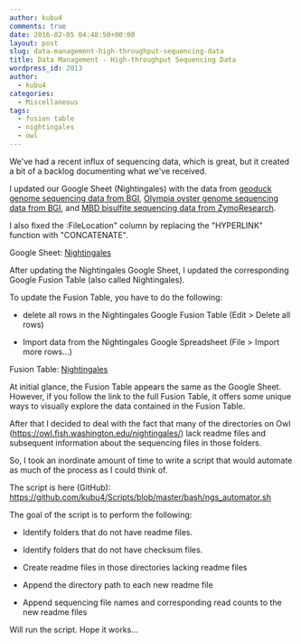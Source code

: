 ```yaml
---
author: kubu4
comments: true
date: 2016-02-05 04:48:50+00:00
layout: post
slug: data-management-high-throughput-sequencing-data
title: Data Management - High-throughput Sequencing Data
wordpress_id: 2013
author:
  - kubu4
categories:
  - Miscellaneous
tags:
  - fusion table
  - nightingales
  - owl
---
```


We've had a recent influx of sequencing data, which is great, but it created a bit of a backlog documenting what we've received.

I updated our Google Sheet (Nightingales) with the data from [geoduck genome sequencing data from BGI](https://robertslab.github.io/sams-notebook/2016/01/27/data-received-panopea-generosa-genome-sequencing-files-from-bgi.html), [Olympia oyster genome sequencing data from BGI](https://robertslab.github.io/sams-notebook/2016/01/27/data-received-ostrea-lurida-genome-sequencing-files-from-bgi.html), and [MBD bisulfite sequencing data from ZymoResearch](https://robertslab.github.io/sams-notebook/2016/02/03/data-received-ostrea-lurida-mbd-enriched-bs-seq.html).

I also fixed the :FileLocation" column by replacing the "HYPERLINK" function with "CONCATENATE".

Google Sheet: [Nightingales](https://docs.google.com/spreadsheets/d/1_XqIOPVHSBVGscnjzDSWUeRL7HUHXfaHxVzec-I-8Xk/pubhtml)





After updating the Nightingales Google Sheet, I updated the corresponding Google Fusion Table (also called Nightingales).

To update the Fusion Table, you have to do the following:




    
  * delete all rows in the Nightingales Google Fusion Table (Edit > Delete all rows)

    
  * Import data from the Nightingales Google Spreadsheet (File > Import more rows...)



Fusion Table: [Nightingales](https://www.google.com/fusiontables/embedviz?viz=GVIZ&t=TABLE&q=select+col0%2C+col1%2C+col2%2C+col3%2C+col4%2C+col5%2C+col6%2C+col7%2C+col8%2C+col9%2C+col10%2C+col11%2C+col12+from+13IxnqIZ_2Xpz_HE-3YcnU_egASYz9ZlA0PYIDGLN+order+by+col1+desc&containerId=googft-gviz-canvas)



At initial glance, the Fusion Table appears the same as the Google Sheet. However, if you follow the link to the full Fusion Table, it offers some unique ways to visually explore the data contained in the Fusion Table.



After that I decided to deal with the fact that many of the directories on Owl (https://owl.fish.washington.edu/nightingales/) lack readme files and subsequent information about the sequencing files in those folders.

So, I took an inordinate amount of time to write a script that would automate as much of the process as I could think of.

The script is here (GitHub): https://github.com/kubu4/Scripts/blob/master/bash/ngs_automator.sh

The goal of the script is to perform the following:





  * Identify folders that do not have readme files.



  * Identify folders that do not have checksum files.



  * Create readme files in those directories lacking readme files



  * Append the directory path to each new readme file



  * Append sequencing file names and corresponding read counts to the new readme files






Will run the script. Hope it works...
